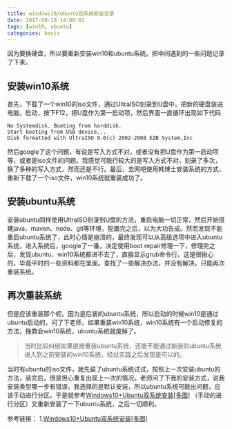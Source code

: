 ```yaml
---
title: windows10/ubuntu双系统安装记录
date: 2017-09-18 14:00:01
tags: [win10, ubuntu]
categories: basis
---
```


因为要换硬盘，所以要重新安装win10和ubuntu系统。把中间遇到的一些问题记录了下来。

## 安装win10系统
首先，下载了一个win10的iso文件，通过UltraISO刻录到U盘中。把新的硬盘装进电脑，启动，按下F12，把U盘作为第一启动项，然后界面一直循环出现如下代码
```
No Systemdisk. Booting from harddisk.
Start booting from USB device...
Disk formatted with UltraISO 9.0(c) 2002-2008 EZB System,Inc
```
然后google了这个问题，有说是写入方式不对，或者没有把U盘作为第一启动项等，或者是iso文件的问题。我感觉可能行较大的是写入方式不对，刻录了多次，换了多种的写入方式，然而还是不行。最后，去网吧使用韩博士安装系统的方式，重新下载了一个iso文件，win10系统就重装成功了。

## 安装ubuntu系统
安装ubuntu同样使用UltraISO刻录到U盘的方法，重启电脑一切正常，然后开始搭建java、maven、node、git等环境，配置完之后，以为大功告成。然而发现不能重启ubuntu系统了，此时心情是崩溃的，最终发现可以从高级选项中进入ubuntu系统，进入系统后，google了一番，决定使用boot repair修理一下，修理完之后，发现ubuntu、win10系统都进不去了，直接显示grub命令行。这是很揪心的，毕竟平时的一些资料都在里面。查找了一些解决办法，并没有解决。只能再次重装系统。

## 再次重装系统
但是应该重装那个呢。因为是后装的ubuntu系统，所以启动的时候win10是通过ubuntu启动的，问了下老师，如果重装win10系统，win10系统有一个启动修复的方法，挽救会win10系统，ubuntu系统就废掉了。
> 当时比较纠结如果直接重装ubuntu系统，还能不能通过新装的ubuntu系统进入到之前安装的win10系统，经过实践之后发现是可以的。

当时有ubuntu的iso文件，就先装了ubuntu系统试试，按照上一次安装ubuntu的方法，装完后，很是担心重复出现上一次的情况。老师问了下我的安装方式，说我安装类型哪一步有错误。我选择的是默认安装，所以ubuntu系统可能出问题，应该手动进行分区。于是就参考[Windows10+Ubuntu双系统安装[多图]](http://www.jianshu.com/p/2eebd6ad284d) （手动的进行分区）又重新安装了一下ubuntu系统，之后一切顺利。

参考链接：
1.[Windows10+Ubuntu双系统安装[多图]](http://www.jianshu.com/p/2eebd6ad284d) 

